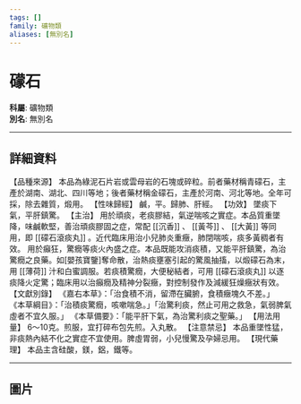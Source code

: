 ```yaml
---
tags: []
family: 礦物類
aliases: [無別名]
---
```


# 礞石

**科屬**: 礦物類  
**別名**: 無別名  

---

## 詳細資料
【品種來源】
本品為綠泥石片岩或雲母岩的石塊或碎粒。前者藥材稱青礞石，主產於湖南、湖北、四川等地；後者藥材稱金礞石，主產於河南、河北等地。全年可採，除去雜質，煅用。
【性味歸經】
鹹，平。歸肺、肝經。
【功效】
墜痰下氣，平肝鎮驚。
【主治】
用於頑痰，老痰膠結，氣逆喘咳之實症。本品質重墜降，味鹹軟堅，善治頑痰膠固之症，常配 [[沉香]] 、 [[黃芩]] 、 [[大黃]] 等同用，即 [[礞石滾痰丸]] 。近代臨床用治小兒肺炎重癥，肺閉喘咳，痰多黃稠者有效。
用於癲狂，驚癇等痰火內盛之症。本品既能攻消痰積，又能平肝鎮驚，為治驚癇之良藥。如[嬰孩寶鑒]奪命散，治熱痰壅塞引起的驚風抽搐，以煅礞石為末，用 [[薄荷]] 汁和白蜜調服。若痰積驚癇，大便秘結者，可用 [[礞石滾痰丸]] 以逐痰降火定驚；臨床用以治癲癇及精神分裂癥，對控制發作及減緩狂燥癥狀有效。
【文獻別錄】
《嘉右本草》：「治食積不消，留滯在臟腑，食積癥塊久不差。」
《本草綱目》：「治積痰驚癇，咳嗽喘急。」「治驚利痰，然止可用之救急，氣弱脾氣虛者不宜久服。」
《本草備要》：「能平肝下氣，為治驚利痰之聖藥。」
【用法用量】
6～10克。煎服，宜打碎布包先煎。入丸散。
【注意禁忌】
本品重墜性猛，非痰熱內結不化之實症不宜使用。脾虛胃弱，小兒慢驚及孕婦忌用。
【現代藥理】
本品主含硅酸，鎂，鋁，鐵等。

---

## 圖片
